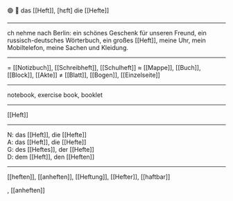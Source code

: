 🟢 📖 das [[Heft]], [hɛft]
die [[Hefte]]

---
ch nehme nach Berlin: ein schönes Geschenk für unseren Freund, ein russisch-deutsches Wörterbuch, ein großes [[Heft]], meine Uhr, mein Mobiltelefon, meine Sachen und Kleidung.

---
= [[Notizbuch]], [[Schreibheft]], [[Schulheft]]
≈ [[Mappe]], [[Buch]], [[Block]], [[Akte]]
≠ [[Blatt]], [[Bogen]], [[Einzelseite]]

---
notebook, exercise book, booklet

---
[[Heft]]

---
N: das [[Heft]], die [[Hefte]]  
A: das [[Heft]], die [[Hefte]]  
G: des [[Heftes]], der [[Hefte]]  
D: dem [[Heft]], den [[Heften]]  

---
[[heften]], [[anheften]], [[Heftung]], [[Hefter]], [[haftbar]]

, [[anheften]]
